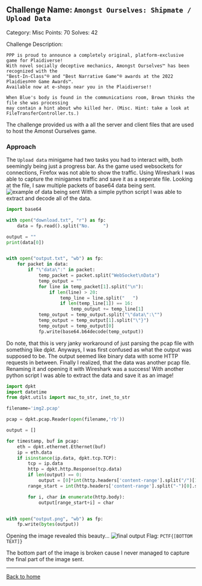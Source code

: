 ## Challenge Name: `Amongst Ourselves: Shipmate / Upload Data`
Category: Misc
Points: 70
Solves: 42

Challenge Description: 
```
PPP is proud to announce a completely original, platform-exclusive game for Plaidiverse! 
With novel socially deceptive mechanics, Amongst Ourselves™ has been recognized with the
"Best-In-Class"® and "Best Narrative Game"® awards at the 2022 Plaidies℗℗℗ Game Awards™.
Available now at e-shops near you in the Plaidiverse!!

When Blue's body is found in the communications room, Brown thinks the file she was processing
may contain a hint about who killed her. (Misc. Hint: take a look at FileTransferController.ts.)
```
The challenge provided us with a all the server and client files that are used to host the Amonst Ourselves game.


### Approach

The `Upload data` minigame had two tasks you had to interact with, both seemingly being just a progress bar. As the game used websockets for connections, Firefox was not able to show the traffic. Using Wireshark I was able to capture the minigames traffic and save it as a seperate file. Looking at the file, I saw multiple packets of base64 data being sent.
![example of data being sent](https://ergoadams.github.io/writeups/plaidctf2022/images/wireshark.png "example of data being sent")
With a simple python script I was able to extract and decode all of the data.
```python
import base64

with open("download.txt", "r") as fp:
    data = fp.read().split("No.     ")

output = ""
print(data[0])


with open("output.txt", "wb") as fp:
    for packet in data:
        if "\"data\":" in packet:
            temp_packet = packet.split("WebSocket\nData")
            temp_output = ""
            for line in temp_packet[1].split("\n"):
                if len(line) > 20:
                    temp_line = line.split("   ")
                    if len(temp_line[1]) == 16:
                        temp_output += temp_line[1]
            temp_output = temp_output.split("\"data\":\"")
            temp_output = temp_output[1].split("\"}")
            temp_output = temp_output[0]
            fp.write(base64.b64decode(temp_output))
```
Do note, that this is very janky workaround of just parsing the pcap file with something like dpkt.
Anyways, I was first confused as what the output was supposed to be. The output seemed like binary data with some HTTP requests in between. Finally I realized, that the data was another pcap file. Renaming it and opening it with Wireshark was a success!
With another python script I was able to extract the data and save it as an image!
```python
import dpkt
import datetime
from dpkt.utils import mac_to_str, inet_to_str

filename='img2.pcap'

pcap = dpkt.pcap.Reader(open(filename,'rb'))

output = []

for timestamp, buf in pcap:
    eth = dpkt.ethernet.Ethernet(buf)
    ip = eth.data
    if isinstance(ip.data, dpkt.tcp.TCP):
        tcp = ip.data
        http = dpkt.http.Response(tcp.data)
        if len(output) == 0:
            output = [0]*int(http.headers['content-range'].split("/")[1])
        range_start = int(http.headers['content-range'].split("-")[0].split(" ")[1])

        for i, char in enumerate(http.body):
            output[range_start+i] = char


with open("output.png", "wb") as fp:
    fp.write(bytes(output))
```
Opening the image revealed this beauty...
![final output](https://ergoadams.github.io/writeups/plaidctf2022/images/redsus.png "final output")
Flag:
`PCTF{[BOTTOM TEXT]}`

The bottom part of the image is broken cause I never managed to capture the final part of the image sent.

---
[Back to home](https://ergoadams.github.io/writeups/plaidctf2022/)